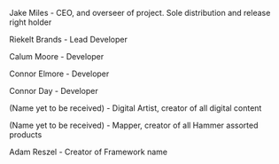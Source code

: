 Jake Miles - CEO, and overseer of project. Sole distribution and release right holder

Riekelt Brands - Lead Developer

Calum Moore - Developer

Connor Elmore - Developer

Connor Day - Developer

(Name yet to be received) - Digital Artist, creator of all digital content

(Name yet to be received) - Mapper, creator of all Hammer assorted products

Adam Reszel - Creator of Framework name